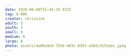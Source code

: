 ```yaml
---
date: 2020-06-08T15:44:29.933Z
tag: Q-006
creator: christine
adult: 3
youth: 2
small: 0
medium: 0
large: 0
photo: assets/4a06e9e9-7550-403c-8393-a39dc3153abc.jpeg
---
```

